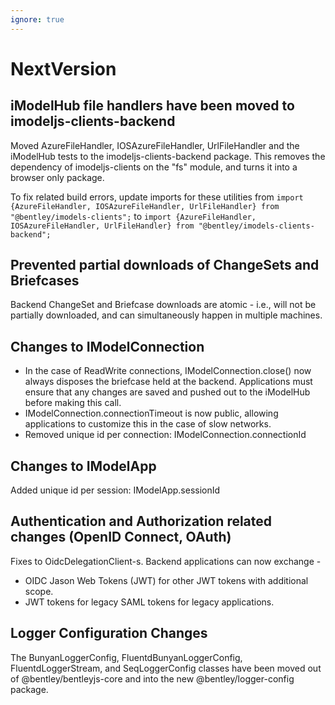 ```yaml
---
ignore: true
---
```

# NextVersion

## iModelHub file handlers have been moved to imodeljs-clients-backend

Moved AzureFileHandler, IOSAzureFileHandler, UrlFileHandler and the iModelHub tests to the imodeljs-clients-backend package. This removes the dependency of imodeljs-clients on the "fs" module, and turns it into a browser only package.

To fix related build errors, update imports for these utilities from
```import {AzureFileHandler, IOSAzureFileHandler, UrlFileHandler} from "@bentley/imodels-clients";```
to
```import {AzureFileHandler, IOSAzureFileHandler, UrlFileHandler} from "@bentley/imodels-clients-backend";```

## Prevented partial downloads of ChangeSets and Briefcases

Backend ChangeSet and Briefcase downloads are atomic - i.e., will not be partially downloaded, and can simultaneously happen in multiple machines.

## Changes to IModelConnection

* In the case of ReadWrite connections, IModelConnection.close() now always disposes the briefcase held at the backend. Applications must ensure that any changes are saved and pushed out to the iModelHub before making this call.
* IModelConnection.connectionTimeout is now public, allowing applications to customize this in the case of slow networks.
* Removed unique id per connection: IModelConnection.connectionId

## Changes to IModelApp

Added unique id per session: IModelApp.sessionId

## Authentication and Authorization related changes (OpenID Connect, OAuth)

Fixes to OidcDelegationClient-s. Backend applications can now exchange -
* OIDC Jason Web Tokens (JWT) for other JWT tokens with additional scope.
* JWT tokens for legacy SAML tokens for legacy applications.

## Logger Configuration Changes

The BunyanLoggerConfig, FluentdBunyanLoggerConfig, FluentdLoggerStream, and SeqLoggerConfig classes have been moved out of @bentley/bentleyjs-core and into the new @bentley/logger-config package.
